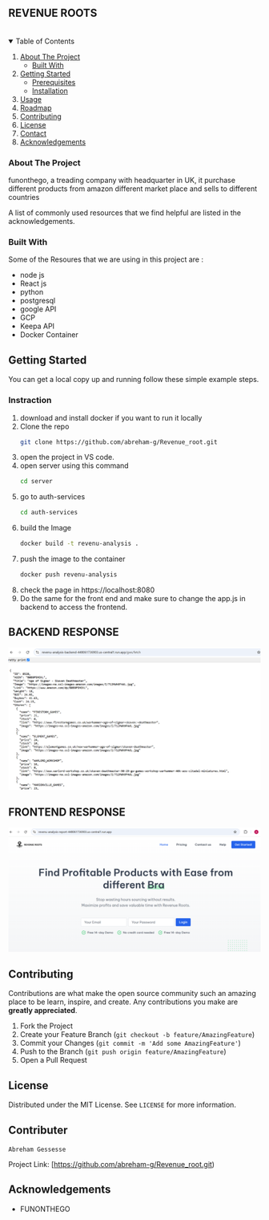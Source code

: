 ## REVENUE ROOTS

<br />




<!-- TABLE OF CONTENTS -->
<details open="open">
  <summary>Table of Contents</summary>
  <ol>
    <li>
      <a href="#about-the-project">About The Project</a>
      <ul>
        <li><a href="#built-with">Built With</a></li>
      </ul>
    </li>
    <li>
      <a href="#getting-started">Getting Started</a>
      <ul>
        <li><a href="#prerequisites">Prerequisites</a></li>
        <li><a href="#installation">Installation</a></li>
      </ul>
    </li>
    <li><a href="#usage">Usage</a></li>
    <li><a href="#roadmap">Roadmap</a></li>
    <li><a href="#contributing">Contributing</a></li>
    <li><a href="#license">License</a></li>
    <li><a href="#contact">Contact</a></li>
    <li><a href="#acknowledgements">Acknowledgements</a></li>
  </ol>
</details>

### About The Project

funonthego, a treading company with headquarter in UK, it purchase different products from amazon different market place and sells to different countries 


A list of commonly used resources that we find helpful are listed in the acknowledgements.

### Built With

Some of the Resoures that we are using in this project are :

- node js
- React js
- python
- postgresql
- google API
- GCP
- Keepa API
- Docker Container


<!-- GETTING STARTED -->
## Getting Started

You can get a local copy up and running follow these simple example steps.

### Instraction

1. download and install docker if you want to run it locally
2. Clone the repo
   ```sh
   git clone https://github.com/abreham-g/Revenue_root.git
   ```
2. open the project in VS code.
3. open server using this command
    ```sh
    cd server
    ```
4. go to auth-services
    ```sh
    cd auth-services
    ```
5. build the Image
    ```sh
    docker build -t revenu-analysis .
    ```
6. push the image to the container
    ```sh
    docker push revenu-analysis
    ```
7. check the page in https://localhost:8080
8. Do the same for the front end and make sure to change the app.js in backend to access the frontend.


<!-- USAGE EXAMPLES -->

## BACKEND RESPONSE

![App Screenshot](./Response/GWS_API.png)

## FRONTEND RESPONSE

![App Screenshot](./Response/UI.png)


<!-- CONTRIBUTING -->
## Contributing

Contributions are what make the open source community such an amazing place to be learn, inspire, and create. Any contributions you make are **greatly appreciated**.

1. Fork the Project
2. Create your Feature Branch (`git checkout -b feature/AmazingFeature`)
3. Commit your Changes (`git commit -m 'Add some AmazingFeature'`)
4. Push to the Branch (`git push origin feature/AmazingFeature`)
5. Open a Pull Request



<!-- LICENSE -->
## License

Distributed under the MIT License. See `LICENSE` for more information.
  
<!-- CONTACT -->
## Contributer
    Abreham Gessesse


Project Link: [https://github.com/abreham-g/Revenue_root.git)

<!-- ACKNOWLEDGEMENTS -->
## Acknowledgements

* FUNONTHEGO
